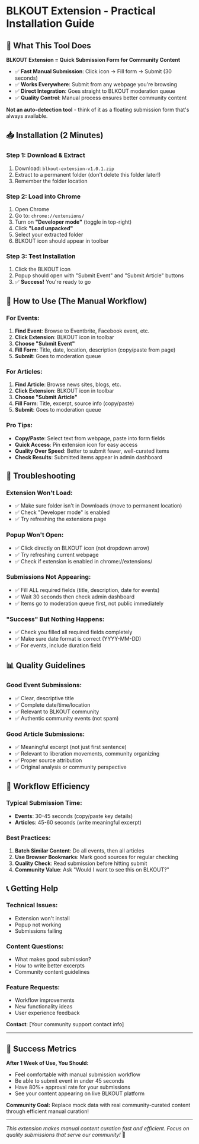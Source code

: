 # BLKOUT Extension - Practical Installation Guide

## 🎯 **What This Tool Does**

**BLKOUT Extension = Quick Submission Form for Community Content**

- ✅ **Fast Manual Submission**: Click icon → Fill form → Submit (30 seconds)
- ✅ **Works Everywhere**: Submit from any webpage you're browsing  
- ✅ **Direct Integration**: Goes straight to BLKOUT moderation queue
- ✅ **Quality Control**: Manual process ensures better community content

**Not an auto-detection tool** - think of it as a floating submission form that's always available.

## 📥 **Installation (2 Minutes)**

### **Step 1: Download & Extract**
1. Download: `blkout-extension-v1.0.1.zip`
2. Extract to a permanent folder (don't delete this folder later!)
3. Remember the folder location

### **Step 2: Load into Chrome**
1. Open Chrome
2. Go to: `chrome://extensions/`
3. Turn on **"Developer mode"** (toggle in top-right)
4. Click **"Load unpacked"**
5. Select your extracted folder
6. BLKOUT icon should appear in toolbar

### **Step 3: Test Installation**
1. Click the BLKOUT icon
2. Popup should open with "Submit Event" and "Submit Article" buttons
3. ✅ **Success!** You're ready to go

## 🚀 **How to Use (The Manual Workflow)**

### **For Events:**
1. **Find Event**: Browse to Eventbrite, Facebook event, etc.
2. **Click Extension**: BLKOUT icon in toolbar
3. **Choose "Submit Event"**
4. **Fill Form**: Title, date, location, description (copy/paste from page)
5. **Submit**: Goes to moderation queue

### **For Articles:**
1. **Find Article**: Browse news sites, blogs, etc.
2. **Click Extension**: BLKOUT icon in toolbar  
3. **Choose "Submit Article"**
4. **Fill Form**: Title, excerpt, source info (copy/paste)
5. **Submit**: Goes to moderation queue

### **Pro Tips:**
- **Copy/Paste**: Select text from webpage, paste into form fields
- **Quick Access**: Pin extension icon for easy access
- **Quality Over Speed**: Better to submit fewer, well-curated items
- **Check Results**: Submitted items appear in admin dashboard

## 🔧 **Troubleshooting**

### **Extension Won't Load:**
- ✅ Make sure folder isn't in Downloads (move to permanent location)
- ✅ Check "Developer mode" is enabled
- ✅ Try refreshing the extensions page

### **Popup Won't Open:**
- ✅ Click directly on BLKOUT icon (not dropdown arrow)
- ✅ Try refreshing current webpage
- ✅ Check if extension is enabled in chrome://extensions/

### **Submissions Not Appearing:**
- ✅ Fill ALL required fields (title, description, date for events)
- ✅ Wait 30 seconds then check admin dashboard
- ✅ Items go to moderation queue first, not public immediately

### **"Success" But Nothing Happens:**
- ✅ Check you filled all required fields completely
- ✅ Make sure date format is correct (YYYY-MM-DD)
- ✅ For events, include duration field

## 📊 **Quality Guidelines**

### **Good Event Submissions:**
- ✅ Clear, descriptive title
- ✅ Complete date/time/location
- ✅ Relevant to BLKOUT community
- ✅ Authentic community events (not spam)

### **Good Article Submissions:**
- ✅ Meaningful excerpt (not just first sentence)
- ✅ Relevant to liberation movements, community organizing
- ✅ Proper source attribution
- ✅ Original analysis or community perspective

## 🎯 **Workflow Efficiency**

### **Typical Submission Time:**
- **Events**: 30-45 seconds (copy/paste key details)
- **Articles**: 45-60 seconds (write meaningful excerpt)

### **Best Practices:**
1. **Batch Similar Content**: Do all events, then all articles
2. **Use Browser Bookmarks**: Mark good sources for regular checking
3. **Quality Check**: Read submission before hitting submit
4. **Community Value**: Ask "Would I want to see this on BLKOUT?"

## 📞 **Getting Help**

### **Technical Issues:**
- Extension won't install
- Popup not working
- Submissions failing

### **Content Questions:**
- What makes good submission?
- How to write better excerpts
- Community content guidelines

### **Feature Requests:**
- Workflow improvements
- New functionality ideas
- User experience feedback

**Contact**: [Your community support contact info]

---

## 🌟 **Success Metrics**

**After 1 Week of Use, You Should:**
- Feel comfortable with manual submission workflow
- Be able to submit event in under 45 seconds
- Have 80%+ approval rate for your submissions
- See your content appearing on live BLKOUT platform

**Community Goal:**
Replace mock data with real community-curated content through efficient manual curation!

---

*This extension makes manual content curation fast and efficient. Focus on quality submissions that serve our community!* 🎯